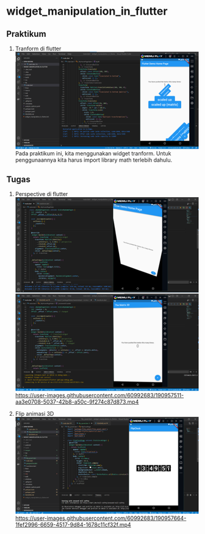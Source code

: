 # widget_manipulation_in_flutter

## Praktikum
1. Tranform di flutter 
    ![screenshoot widget_manipulation_in_flutter](images/output_1.png)
    Pada praktikum ini, kita menggunakan widget tranform. Untuk penggunaannya kita harus import library math terlebih dahulu.
## Tugas
1. Perspective di flutter
    ![screenshoot widget_manipulation_in_flutter](images/output_2_1.png)
    ![screenshoot widget_manipulation_in_flutter](images/output_2.png)
    https://user-images.githubusercontent.com/60992683/190957511-aa3e0708-5037-42b8-a50c-9f274c87d873.mp4


2. Flip animasi 3D
    ![screenshoot widget_manipulation_in_flutter](images/output_3.png)
    https://user-images.githubusercontent.com/60992683/190957664-1fef2996-6659-4517-9d84-1678c11cf32f.mp4





